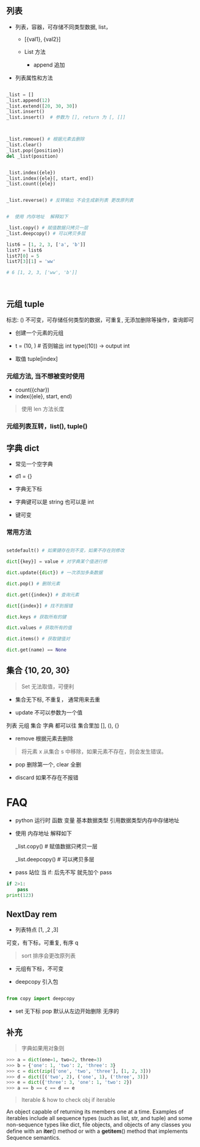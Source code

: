 
## 列表

- 列表，容器，可存储不同类型数据, list， 
    
    - [{val1}, {val2}] 
    
     - List 方法
    
        - append 追加
    
     
- 列表属性和方法 

```python

_list = [] 
_list.append(12)
_list.extend([20, 30, 30])
_list.insert()
_list.insert()  # 参数为 [], return 为 [, []]



_list.remove() # 根据元素去删除
_list.clear()
_list.pop({position})
del _list(position)


_list.index({ele}) 
_list.index({ele}[, start, end])
_list.count({ele}) 


_list.reverse() # 反转输出 不会生成新列表 更改原列表


#  使用 内存地址  解释如下

_list.copy() # 赋值数据只拷贝一层
_list.deepcopy() # 可以拷贝多层

list6 = [1, 2, 3, ['a', 'b']]
list7 = list6
list7[0] = 5
list7[3][1] = 'ww'

# 6 [1, 2, 3, ['ww', 'b']]




```

## 元组 tuple
标志: ()
不可变，可存储任何类型的数据，可重复, 无添加删除等操作，查询即可

- 创建一个元素的元组

- t = (10, ) # 否则输出 int type((10)) -> output int

- 取值 tuple[index]


### 元组方法, 当不想被变时使用

- count({char})
- index({ele}, start, end) 

> 使用 len 方法长度

### 元组列表互转，list(), tuple()

## 字典 dict

- 常见一个空字典

- d1 = {}

- 字典无下标

- 字典键可以是  string 也可以是 int

- 键可变

### 常用方法

```python

setdefault() # 如果键存在则不变，如果不存在则修改 

dict[{key}] = value # 对字典某个值进行修

dict.update({dict}) # 一次添加多条数据 

dict.pop() # 删除元素

dict.get({index}) # 查询元素

dict[{index}] # 找不到报错 

dict.keys # 获取所有的键

dict.values # 获取所有的值

dict.items() # 获取键值对 

dict.get(name) == None


```

## 集合 {10, 20, 30}

> Set 无法取值，可便利

- 集合无下标, 不重复， 通常用来去重

- update 不可以参数为一个值

列表 元组 集合 字典 都可以往 集合里加 [], (), {}

- remove 根据元素去删除

> 将元素 x 从集合 s 中移除，如果元素不存在，则会发生错误。


- pop 删除第一个, clear 全删

- discard 如果不存在不报错



# FAQ

- python 运行时 函数 变量 基本数据类型 引用数据类型内存中存储地址

- 使用 内存地址  解释如下

    _list.copy() # 赋值数据只拷贝一层
    
    _list.deepcopy() # 可以拷贝多层

- pass 站位 当 if: 后先不写 就先加个 pass

```python
if 2>1:
    pass
print(123)

```

## NextDay rem

- 列表特点 [1, ,2 ,3]

可变，有下标，可重复, 有序 q

> sort 排序会更改原列表

- 元组有下标，不可变

- deepcopy 引入包

```python

from copy import deepcopy

```

- set 无下标 pop 默认从左边开始删除 无序的


## 补充

> 字典如果用对象则 

```python
>>> a = dict(one=1, two=2, three=3)
>>> b = {'one': 1, 'two': 2, 'three': 3}
>>> c = dict(zip(['one', 'two', 'three'], [1, 2, 3]))
>>> d = dict([('two', 2), ('one', 1), ('three', 3)])
>>> e = dict({'three': 3, 'one': 1, 'two': 2})
>>> a == b == c == d == e

```

> Iterable & how to check obj if iterable

 An object capable of returning its members one at a time. 
 Examples of iterables include all sequence types (such as list, str, and tuple)
 and some non-sequence types like dict, file objects, and objects of any classes 
 you define with an __iter__() method or with a __getitem__() method that implements
 Sequence semantics. 


> 



